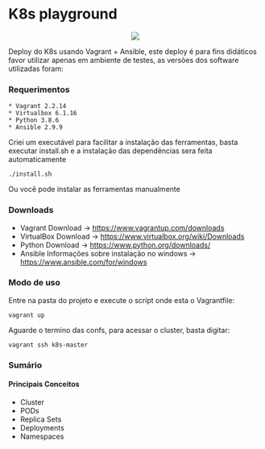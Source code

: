# K8s playground 

<p align="center">
  <img width="" height="" src="https://apprenda.com/wp-content/uploads/Webinar_K8S101_K8slogo.png">
</p>


Deploy do K8s  usando Vagrant + Ansible, este deploy é para fins didáticos favor utilizar apenas em ambiente de testes, as versões dos software utilizadas foram:

### Requerimentos
``` shell
* Vagrant 2.2.14
* Virtualbox 6.1.16
* Python 3.8.6
* Ansible 2.9.9
```
Criei um executável para facilitar a instalação das ferramentas, basta executar install.sh e a instalação das dependências sera feita automaticamente
``` shell
./install.sh
```
Ou você pode instalar as ferramentas manualmente
### Downloads
* Vagrant
  Download -> https://www.vagrantup.com/downloads
* VirtualBox
  Download -> https://www.virtualbox.org/wiki/Downloads
* Python
  Download -> https://www.python.org/downloads/
* Ansible
  Informações sobre instalação no windows -> https://www.ansible.com/for/windows


### Modo de uso

Entre na pasta do projeto e execute o script onde esta o Vagrantfile:

``` shell
vagrant up
```

Aguarde o termino das confs, para acessar o cluster, basta digitar:

``` shell
vagrant ssh k8s-master
```

### Sumário
#### Principais Conceitos
  * Cluster
  * PODs
  * Replica Sets
  * Deployments
  * Namespaces
